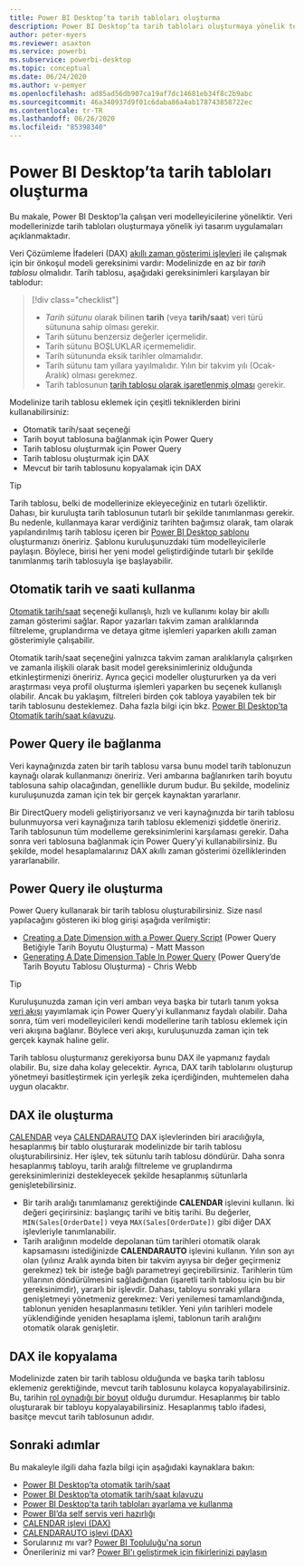 ```yaml
---
title: Power BI Desktop’ta tarih tabloları oluşturma
description: Power BI Desktop’ta tarih tabloları oluşturmaya yönelik teknikler ve kılavuz.
author: peter-myers
ms.reviewer: asaxton
ms.service: powerbi
ms.subservice: powerbi-desktop
ms.topic: conceptual
ms.date: 06/24/2020
ms.author: v-pemyer
ms.openlocfilehash: ad85ad56db907ca19af7dc14681eb34f8c2b9abc
ms.sourcegitcommit: 46a340937d9f01c6daba86a4ab178743858722ec
ms.contentlocale: tr-TR
ms.lasthandoff: 06/26/2020
ms.locfileid: "85398340"
---
```

# <a name="create-date-tables-in-power-bi-desktop"></a>Power BI Desktop’ta tarih tabloları oluşturma

Bu makale, Power BI Desktop'la çalışan veri modelleyicilerine yöneliktir. Veri modellerinizde tarih tabloları oluşturmaya yönelik iyi tasarım uygulamaları açıklanmaktadır.

Veri Çözümleme İfadeleri (DAX) [akıllı zaman gösterimi işlevleri](/dax/time-intelligence-functions-dax) ile çalışmak için bir önkoşul modeli gereksinimi vardır: Modelinizde en az bir _tarih tablosu_ olmalıdır. Tarih tablosu, aşağıdaki gereksinimleri karşılayan bir tablodur:

> [!div class="checklist"]
> - _Tarih sütunu_ olarak bilinen **tarih** (veya **tarih/saat**) veri türü sütununa sahip olması gerekir.
> - Tarih sütunu benzersiz değerler içermelidir.
> - Tarih sütunu BOŞLUKLAR içermemelidir.
> - Tarih sütununda eksik tarihler olmamalıdır.
> - Tarih sütunu tam yıllara yayılmalıdır. Yılın bir takvim yılı (Ocak-Aralık) olması gerekmez.
> - Tarih tablosunun [tarih tablosu olarak işaretlenmiş olması](../transform-model/desktop-date-tables.md#setting-your-own-date-table) gerekir.

Modelinize tarih tablosu eklemek için çeşitli tekniklerden birini kullanabilirsiniz:

- Otomatik tarih/saat seçeneği
- Tarih boyut tablosuna bağlanmak için Power Query
- Tarih tablosu oluşturmak için Power Query
- Tarih tablosu oluşturmak için DAX
- Mevcut bir tarih tablosunu kopyalamak için DAX

> [!TIP]
> Tarih tablosu, belki de modellerinize ekleyeceğiniz en tutarlı özelliktir. Dahası, bir kuruluşta tarih tablosunun tutarlı bir şekilde tanımlanması gerekir. Bu nedenle, kullanmaya karar verdiğiniz tarihten bağımsız olarak, tam olarak yapılandırılmış tarih tablosu içeren bir [Power BI Desktop şablonu](../create-reports/desktop-templates.md) oluşturmanızı öneririz. Şablonu kuruluşunuzdaki tüm modelleyicilerle paylaşın. Böylece, birisi her yeni model geliştirdiğinde tutarlı bir şekilde tanımlanmış tarih tablosuyla işe başlayabilir.

## <a name="use-auto-datetime"></a>Otomatik tarih ve saati kullanma

[Otomatik tarih/saat](../transform-model/desktop-auto-date-time.md) seçeneği kullanışlı, hızlı ve kullanımı kolay bir akıllı zaman gösterimi sağlar. Rapor yazarları takvim zaman aralıklarında filtreleme, gruplandırma ve detaya gitme işlemleri yaparken akıllı zaman gösterimiyle çalışabilir.

Otomatik tarih/saat seçeneğini yalnızca takvim zaman aralıklarıyla çalışırken ve zamanla ilişkili olarak basit model gereksinimleriniz olduğunda etkinleştirmenizi öneririz. Ayrıca geçici modeller oluştururken ya da veri araştırması veya profil oluşturma işlemleri yaparken bu seçenek kullanışlı olabilir. Ancak bu yaklaşım, filtreleri birden çok tabloya yayabilen tek bir tarih tablosunu desteklemez. Daha fazla bilgi için bkz. [Power BI Desktop’ta Otomatik tarih/saat kılavuzu](auto-date-time.md).

## <a name="connect-with-power-query"></a>Power Query ile bağlanma

Veri kaynağınızda zaten bir tarih tablosu varsa bunu model tarih tablonuzun kaynağı olarak kullanmanızı öneririz. Veri ambarına bağlanırken tarih boyutu tablosuna sahip olacağından, genellikle durum budur. Bu şekilde, modeliniz kuruluşunuzda zaman için tek bir gerçek kaynaktan yararlanır.

Bir DirectQuery modeli geliştiriyorsanız ve veri kaynağınızda bir tarih tablosu bulunmuyorsa veri kaynağınıza tarih tablosu eklemenizi şiddetle öneririz. Tarih tablosunun tüm modelleme gereksinimlerini karşılaması gerekir. Daha sonra veri tablosuna bağlanmak için Power Query’yi kullanabilirsiniz. Bu şekilde, model hesaplamalarınız DAX akıllı zaman gösterimi özelliklerinden yararlanabilir.

## <a name="generate-with-power-query"></a>Power Query ile oluşturma

Power Query kullanarak bir tarih tablosu oluşturabilirsiniz. Size nasıl yapılacağını gösteren iki blog girişi aşağıda verilmiştir:

- [Creating a Date Dimension with a Power Query Script](https://www.mattmasson.com/2014/02/creating-a-date-dimension-with-a-power-query-script/) (Power Query Betiğiyle Tarih Boyutu Oluşturma) - Matt Masson
- [Generating A Date Dimension Table In Power Query](https://blog.crossjoin.co.uk/2013/11/19/generating-a-date-dimension-table-in-power-query/) (Power Query’de Tarih Boyutu Tablosu Oluşturma) - Chris Webb

> [!TIP]
> Kuruluşunuzda zaman için veri ambarı veya başka bir tutarlı tanım yoksa [veri akışı](../transform-model/service-dataflows-overview.md) yayımlamak için Power Query’yi kullanmanız faydalı olabilir. Daha sonra, tüm veri modelleyicileri kendi modellerine tarih tablosu eklemek için veri akışına bağlanır. Böylece veri akışı, kuruluşunuzda zaman için tek gerçek kaynak haline gelir.

Tarih tablosu oluşturmanız gerekiyorsa bunu DAX ile yapmanız faydalı olabilir. Bu, size daha kolay gelecektir. Ayrıca, DAX tarih tablolarını oluşturup yönetmeyi basitleştirmek için yerleşik zeka içerdiğinden, muhtemelen daha uygun olacaktır.

## <a name="generate-with-dax"></a>DAX ile oluşturma

[CALENDAR](/dax/calendar-function-dax) veya [CALENDARAUTO](/dax/calendarauto-function-dax) DAX işlevlerinden biri aracılığıyla, hesaplanmış bir tablo oluşturarak modelinizde bir tarih tablosu oluşturabilirsiniz. Her işlev, tek sütunlu tarih tablosu döndürür. Daha sonra hesaplanmış tabloyu, tarih aralığı filtreleme ve gruplandırma gereksinimlerinizi destekleyecek şekilde hesaplanmış sütunlarla genişletebilirsiniz.

- Bir tarih aralığı tanımlamanız gerektiğinde **CALENDAR** işlevini kullanın. İki değeri geçirirsiniz: başlangıç tarihi ve bitiş tarihi. Bu değerler, `MIN(Sales[OrderDate])` veya `MAX(Sales[OrderDate])` gibi diğer DAX işlevleriyle tanımlanabilir.
- Tarih aralığının modelde depolanan tüm tarihleri otomatik olarak kapsamasını istediğinizde **CALENDARAUTO** işlevini kullanın. Yılın son ayı olan (yılınız Aralık ayında biten bir takvim ayıysa bir değer geçirmeniz gerekmez) tek bir isteğe bağlı parametreyi geçirebilirsiniz. Tarihlerin tüm yıllarının döndürülmesini sağladığından (işaretli tarih tablosu için bu bir gereksinimdir), yararlı bir işlevdir. Dahası, tabloyu sonraki yıllara genişletmeyi yönetmeniz gerekmez: Veri yenilemesi tamamlandığında, tablonun yeniden hesaplanmasını tetikler. Yeni yılın tarihleri modele yüklendiğinde yeniden hesaplama işlemi, tablonun tarih aralığını otomatik olarak genişletir.

## <a name="clone-with-dax"></a>DAX ile kopyalama

Modelinizde zaten bir tarih tablosu olduğunda ve başka tarih tablosu eklemeniz gerektiğinde, mevcut tarih tablosunu kolayca kopyalayabilirsiniz. Bu, tarihin [rol oynadığı bir boyut](star-schema.md#role-playing-dimensions) olduğu durumdur. Hesaplanmış bir tablo oluşturarak bir tabloyu kopyalayabilirsiniz. Hesaplanmış tablo ifadesi, basitçe mevcut tarih tablosunun adıdır.

## <a name="next-steps"></a>Sonraki adımlar

Bu makaleyle ilgili daha fazla bilgi için aşağıdaki kaynaklara bakın:

- [Power BI Desktop’ta otomatik tarih/saat](../transform-model/desktop-auto-date-time.md)
- [Power BI Desktop’ta otomatik tarih/saat kılavuzu](auto-date-time.md)
- [Power BI Desktop'ta tarih tabloları ayarlama ve kullanma](../transform-model/desktop-date-tables.md)
- [Power BI’da self servis veri hazırlığı](../transform-model/service-dataflows-overview.md)
- [CALENDAR işlevi (DAX)](/dax/calendar-function-dax)
- [CALENDARAUTO işlevi (DAX)](/dax/calendarauto-function-dax)
- Sorularınız mı var? [Power BI Topluluğu'na sorun](https://community.powerbi.com/)
- Önerileriniz mi var? [Power BI'ı geliştirmek için fikirlerinizi paylaşın](https://ideas.powerbi.com/)
